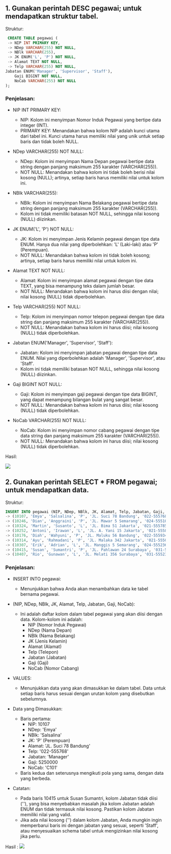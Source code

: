 ## 1. Gunakan perintah DESC pegawai; untuk mendapatkan struktur tabel.
Struktur:
~~~ SQL
 CREATE TABLE pegawai (
 -> NIP INT PRIMARY KEY,
 -> NDep VARCHAR(255) NOT NULL,
 -> NBlk VARCHAR(255),
 -> JK ENUM('L', 'P') NOT NULL,
 -> Alamat TEXT NOT NULL,
 -> Telp VARCHAR(255) NOT NULL,
Jabatan ENUM('Manager', 'Supervisor', 'Staff'),
    Gaji BIGINT NOT NULL,
    NoCab VARCHAR(255) NOT NULL
);
~~~

### Penjelasan:
- NIP INT PRIMARY KEY:
    - NIP: Kolom ini menyimpan Nomor Induk Pegawai yang bertipe data integer (INT).
    - PRIMARY KEY: Menandakan bahwa kolom NIP adalah kunci utama dari tabel ini. Kunci utama harus memiliki nilai yang unik untuk setiap baris dan tidak boleh NULL.
    
- NDep VARCHAR(255) NOT NULL:
    - NDep: Kolom ini menyimpan Nama Depan pegawai bertipe data string dengan panjang maksimum 255 karakter (VARCHAR(255)).
    - NOT NULL: Menandakan bahwa kolom ini tidak boleh berisi nilai kosong (NULL); artinya, setiap baris harus memiliki nilai untuk kolom ini.
    
- NBlk VARCHAR(255):
    - NBlk: Kolom ini menyimpan Nama Belakang pegawai bertipe data string dengan panjang maksimum 255 karakter (VARCHAR(255)).
    - Kolom ini tidak memiliki batasan NOT NULL, sehingga nilai kosong (NULL) diizinkan.
    
- JK ENUM('L', 'P') NOT NULL:
    - JK: Kolom ini menyimpan Jenis Kelamin pegawai dengan tipe data ENUM. Hanya dua nilai yang diperbolehkan: 'L' (Laki-laki) atau 'P' (Perempuan).
    - NOT NULL: Menandakan bahwa kolom ini tidak boleh kosong; artinya, setiap baris harus memiliki nilai untuk kolom ini.

- Alamat TEXT NOT NULL:
    - Alamat: Kolom ini menyimpan alamat pegawai dengan tipe data TEXT, yang bisa menampung teks dalam jumlah besar.
    - NOT NULL: Menandakan bahwa kolom ini harus diisi dengan nilai; nilai kosong (NULL) tidak diperbolehkan.

- Telp VARCHAR(255) NOT NULL:
    - Telp: Kolom ini menyimpan nomor telepon pegawai dengan tipe data string dan panjang maksimum 255 karakter (VARCHAR(255)).
    - NOT NULL: Menandakan bahwa kolom ini harus diisi; nilai kosong (NULL) tidak diperbolehkan.
    
- Jabatan ENUM('Manager', 'Supervisor', 'Staff'):
    - Jabatan: Kolom ini menyimpan jabatan pegawai dengan tipe data ENUM. Nilai yang diperbolehkan adalah 'Manager', 'Supervisor', atau 'Staff'.
    - Kolom ini tidak memiliki batasan NOT NULL, sehingga nilai kosong (NULL) diizinkan.
    
- Gaji BIGINT NOT NULL:
    - Gaji: Kolom ini menyimpan gaji pegawai dengan tipe data BIGINT, yang dapat menampung bilangan bulat yang sangat besar.
    - NOT NULL: Menandakan bahwa kolom ini harus diisi; nilai kosong (NULL) tidak diperbolehkan.
    
- NoCab VARCHAR(255) NOT NULL:
    - NoCab: Kolom ini menyimpan nomor cabang pegawai dengan tipe data string dan panjang maksimum 255 karakter (VARCHAR(255)).
    - NOT NULL: Menandakan bahwa kolom ini harus diisi; nilai kosong (NULL) tidak diperbolehkan.

Hasil:

![](imeg/tabel1.png)

## 2. Gunakan perintah SELECT * FROM pegawai; untuk mendapatkan data.
Struktur:
~~~ SQL
INSERT INTO pegawai (NIP, NDep, NBlk, JK, Alamat, Telp, Jabatan, Gaji, NoCab) VALUES 
-> (10107, 'Emya', 'Salsalina', 'P', 'JL. Suci 78 Bandung', '022-555768', 'Manager', 5250000, 'C101'), 
-> (10246, 'Dian', 'Anggraini', 'P', 'JL. Mawar 5 Semarang', '024-555102', 'Supervisor', 2750000, 'C103'), 
-> (10324, 'Martin', 'Susanto', 'L', 'JL. Bima 51 Jakarta', '021-555785', 'Staff', 1750000, 'C102'), 
-> (10252, 'Antoni', 'Irawan', 'L', 'JL. A. Yani 15 Jakarta', '021-555888', 'Manager', 5750000, 'C102'), 
-> (10176, 'Diah', 'Wahyuni', 'P', 'JL. Maluku 56 Bandung', '022-555934', 'Supervisor', 2500000, 'C101'), 
-> (10314, 'Ayu', 'Rahmadani', 'P', 'JL. Malaka 342 Jakarta', '021-555098', 'Supervisor', 1950000, 'C102'), 
-> (10307, 'Erik', 'Adrian', 'L', 'JL. Manggis 5 Semarang', '024-555236', 'Manager', 6250000, 'C103'), 
-> (10415, 'Susan', 'Sumantri', 'P', 'JL. Pahlawan 24 Surabaya', '031-555120', '', 2650000, 'C104'), 
-> (10407, 'Rio', 'Gunawan', 'L', 'JL. Melati 356 Surabaya', '031-555231', 'Staff', 1725000, 'C104');
~~~

### Penjelasan:
- INSERT INTO pegawai:
    - Menunjukkan bahwa Anda akan menambahkan data ke tabel bernama pegawai.
    
- (NIP, NDep, NBlk, JK, Alamat, Telp, Jabatan, Gaji, NoCab):
    - Ini adalah daftar kolom dalam tabel pegawai yang akan diisi dengan data. Kolom-kolom ini adalah:
        - NIP (Nomor Induk Pegawai)
        - NDep (Nama Depan)
        - NBlk (Nama Belakang)
        - JK (Jenis Kelamin)
        - Alamat (Alamat)
        - Telp (Telepon)
        - Jabatan (Jabatan)
        - Gaji (Gaji)
        - NoCab (Nomor Cabang)
        
- VALUES:
    - Menunjukkan data yang akan dimasukkan ke dalam tabel. Data untuk setiap baris harus sesuai dengan urutan kolom yang disebutkan sebelumnya.
    
- Data yang Dimasukkan:
    - Baris pertama:
        - NIP: 10107
        - NDep: 'Emya'
        - NBlk: 'Salsalina'
        - JK: 'P' (Perempuan)
        - Alamat: 'JL. Suci 78 Bandung'
        - Telp: '022-555768'
        - Jabatan: 'Manager'
        - Gaji: 5250000
        - NoCab: 'C101'
    - Baris kedua dan seterusnya mengikuti pola yang sama, dengan data yang berbeda.
    
- Catatan:
    - Pada baris 10415 untuk Susan Sumantri, kolom Jabatan tidak diisi (''), yang bisa menyebabkan masalah jika kolom Jabatan adalah ENUM dan tidak termasuk nilai kosong. Pastikan kolom Jabatan memiliki nilai yang valid.
    - Jika ada nilai kosong ('') dalam kolom Jabatan, Anda mungkin ingin memperbarui baris ini dengan jabatan yang sesuai, seperti 'Staff', atau menyesuaikan schema tabel untuk mengizinkan nilai kosong jika perlu.

Hasil :
![](tabel2.png)
